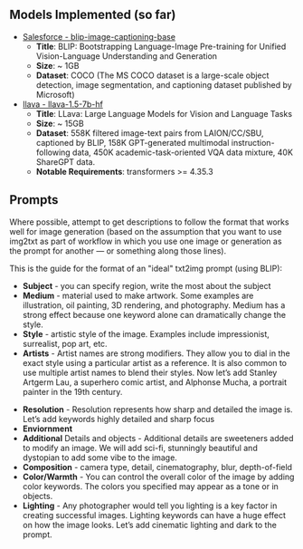 
## Models Implemented (so far)

- [Salesforce - blip-image-captioning-base](https://huggingface.co/Salesforce/blip-image-captioning-base)
  - **Title**: BLIP: Bootstrapping Language-Image Pre-training for Unified Vision-Language Understanding and Generation 
  - **Size**: ~ 1GB
  - **Dataset**: COCO (The MS COCO dataset is a large-scale object detection, image segmentation, and captioning dataset published by Microsoft)
- [llava - llava-1.5-7b-hf](https://huggingface.co/llava-hf/llava-1.5-7b-hf)
  - **Title**: LLava: Large Language Models for Vision and Language Tasks 
  - **Size**: ~ 15GB
  - **Dataset**: 558K filtered image-text pairs from LAION/CC/SBU, captioned by BLIP, 158K GPT-generated multimodal instruction-following data, 450K academic-task-oriented VQA data mixture, 40K ShareGPT data.
  - **Notable Requirements**: transformers >= 4.35.3

## Prompts

Where possible, attempt to get descriptions to follow the format that works well for image generation (based on the assumption that you want to use img2txt as part of workflow in which you use one image or generation as the prompt for another — or something along those lines).

This is the guide for the format of an "ideal" txt2img prompt (using BLIP):

- **Subject** - you can specify region, write the most about the subject
- **Medium** - material used to make artwork. Some examples are illustration, oil painting, 3D rendering, and photography. Medium has a strong effect because one keyword alone can dramatically change the style.
- **Style** - artistic style of the image. Examples include impressionist, surrealist, pop art, etc.
- **Artists**  - Artist names are strong modifiers. They allow you to dial in the exact style using a particular artist as a reference. It is also common to use multiple artist names to blend their styles. Now let’s add Stanley Artgerm Lau, a superhero comic artist, and Alphonse Mucha, a portrait painter in the 19th century.
<!-- - **Website** - Niche graphic websites such as Artstation and Deviant Art aggregate many images of distinct genres. Using them in a prompt is a sure way to steer the image toward these styles. -->
- **Resolution** - Resolution represents how sharp and detailed the image is. Let’s add keywords highly detailed and sharp focus
- **Enviornment**
- **Additional** Details and objects - Additional details are sweeteners added to modify an image. We will add sci-fi, stunningly beautiful and dystopian to add some vibe to the image.
- **Composition** - camera type, detail, cinematography, blur, depth-of-field
- **Color/Warmth** - You can control the overall color of the image by adding color keywords. The colors you specified may appear as a tone or in objects.
- **Lighting** - Any photographer would tell you lighting is a key factor in creating successful images. Lighting keywords can have a huge effect on how the image looks. Let’s add cinematic lighting and dark to the prompt.


